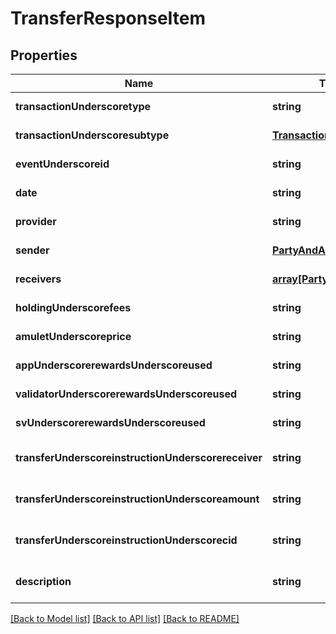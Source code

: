 # TransferResponseItem

## Properties
Name | Type | Description | Notes
------------ | ------------- | ------------- | -------------
**transactionUnderscoretype** | **string** |  | [default to null]
**transactionUnderscoresubtype** | [**TransactionSubtype**](TransactionSubtype.md) |  | [default to null]
**eventUnderscoreid** | **string** |  | [default to null]
**date** | **string** |  | [default to null]
**provider** | **string** |  | [default to null]
**sender** | [**PartyAndAmount**](PartyAndAmount.md) |  | [default to null]
**receivers** | [**array[PartyAndAmount]**](PartyAndAmount.md) |  | [default to null]
**holdingUnderscorefees** | **string** |  | [default to null]
**amuletUnderscoreprice** | **string** |  | [default to null]
**appUnderscorerewardsUnderscoreused** | **string** |  | [default to null]
**validatorUnderscorerewardsUnderscoreused** | **string** |  | [default to null]
**svUnderscorerewardsUnderscoreused** | **string** |  | [default to null]
**transferUnderscoreinstructionUnderscorereceiver** | **string** |  | [optional] [default to null]
**transferUnderscoreinstructionUnderscoreamount** | **string** |  | [optional] [default to null]
**transferUnderscoreinstructionUnderscorecid** | **string** |  | [optional] [default to null]
**description** | **string** |  | [optional] [default to null]

[[Back to Model list]](../README.md#documentation-for-models) [[Back to API list]](../README.md#documentation-for-api-endpoints) [[Back to README]](../README.md)


